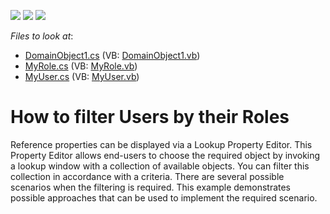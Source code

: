 <!-- default badges list -->
![](https://img.shields.io/endpoint?url=https://codecentral.devexpress.com/api/v1/VersionRange/128590605/13.1.4%2B)
[![](https://img.shields.io/badge/Open_in_DevExpress_Support_Center-FF7200?style=flat-square&logo=DevExpress&logoColor=white)](https://supportcenter.devexpress.com/ticket/details/E210)
[![](https://img.shields.io/badge/📖_How_to_use_DevExpress_Examples-e9f6fc?style=flat-square)](https://docs.devexpress.com/GeneralInformation/403183)
<!-- default badges end -->
<!-- default file list -->
*Files to look at*:

* [DomainObject1.cs](./CS/WinSolution.Module/DomainObject1.cs) (VB: [DomainObject1.vb](./VB/WinSolution.Module/DomainObject1.vb))
* [MyRole.cs](./CS/WinSolution.Module/MyRole.cs) (VB: [MyRole.vb](./VB/WinSolution.Module/MyRole.vb))
* [MyUser.cs](./CS/WinSolution.Module/MyUser.cs) (VB: [MyUser.vb](./VB/WinSolution.Module/MyUser.vb))
<!-- default file list end -->
# How to filter Users by their Roles


<p>Reference properties can be displayed via a Lookup Property Editor. This Property Editor allows end-users to choose the required object by invoking a lookup window with a collection of available objects. You can filter this collection in accordance with a criteria. There are several possible scenarios when the filtering is required. This example demonstrates possible approaches that can be used to implement the required scenario.</p>

<br/>



